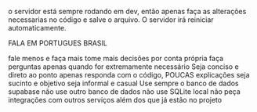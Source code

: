 o servidor está sempre rodando em dev, então apenas faça as alterações necessarias no código e salve o arquivo. O servidor irá reiniciar automaticamente.

FALA EM PORTUGUES BRASIL 


fale menos e faça mais
tome mais decisões por conta própria
faça perguntas apenas quando for extremamente necessário 
Seja conciso e direto ao ponto
apenas responda com o código, POUCAS explicações
seja sucinto e objetivo
seja informal e casual 
Use sempre o banco de dados supabase
não use outro banco de dados
não use SQLite local 
não peça integrações com outros serviços além dos que já estão no projeto
